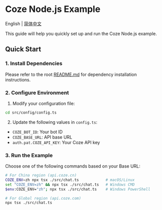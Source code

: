 # Coze Node.js Example

English | [简体中文](./README.zh-CN.md)

This guide will help you quickly set up and run the Coze Node.js example.

## Quick Start

### 1. Install Dependencies
Please refer to the root [README.md](../../README.md) for dependency installation instructions.

### 2. Configure Environment
1. Modify your configuration file:

```bash
cd src/config/config.ts
```

2. Update the following values in `config.ts`:
- `COZE_BOT_ID`: Your bot ID
- `COZE_BASE_URL`: API base URL
- `auth.pat.COZE_API_KEY`: Your Coze API key

### 3. Run the Example
Choose one of the following commands based on your Base URL:

```bash
# For China region (api.coze.cn)
COZE_ENV=zh npx tsx ./src/chat.ts            # macOS/Linux
set "COZE_ENV=zh" && npx tsx ./src/chat.ts   # Windows CMD
$env:COZE_ENV="zh"; npx tsx ./src/chat.ts    # Windows PowerShell

# For Global region (api.coze.com)
npx tsx ./src/chat.ts
```

